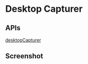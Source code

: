 # Desktop Capturer

## APIs

[desktopCapturer](https://github.com/atom/electron/blob/master/docs/api/desktop-capturer.md)

## Screenshot



